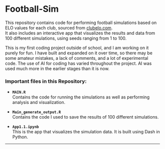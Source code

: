 # Football-Sim

This repository contains code for performing football simulations based on ELO values for each club, sourced from [clubelo.com](https://clubelo.com).  
It also includes an interactive app that visualizes the results and data from 100 different simulations, using seeds ranging from 1 to 100.  

This is my first coding project outside of school, and I am working on it purely for fun. I have built and expanded on it over time, so there may be some amateur mistakes, a lack of comments, and a lot of experimental code. The use of AI for coding has varied throughout the project. AI was used much more in the earlier stages than it is now.

### Important files in this Repository:

- **`MAIN.R`**  
  Contains the code for running the simulations as well as performing analysis and visualization.  

- **`Main_generate_output.R`**  
  Contains the code I used to save the results of 100 different simulations.  

- **`App1.1.ipynb`**  
  This is the app that visualizes the simulation data. It is built using Dash in Python.  

---


